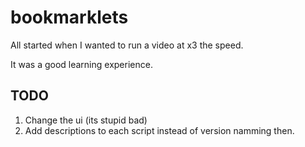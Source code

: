 # bookmarklets

All started when I wanted to run a video at x3 the speed.

It was a good learning experience.

## TODO

1. Change the ui (its stupid bad)
2. Add descriptions to each script instead of version namming then.
